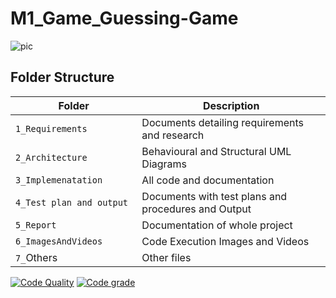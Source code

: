 # M1_Game_Guessing-Game
![pic](https://user-images.githubusercontent.com/75090416/143085217-de9921f8-409c-4d3b-bd0c-dfca332f9940.png)
## Folder Structure
Folder                   | Description
-------------------------| -----------------------------------------
`1_Requirements`         | Documents detailing requirements and research
`2_Architecture     `         | Behavioural and Structural UML Diagrams
`3_Implemenatation `     | All code and documentation
`4_Test plan and output     `       | Documents with test plans and procedures and Output
`5_Report`               | Documentation of whole project
`6_ImagesAndVideos`      | Code Execution Images and Videos
`7_`Others      | Other files

[![Code Quality](https://www.code-inspector.com/project/29893/score/svg)](https://www.code-inspector.com)
[![Code grade](https://www.code-inspector.com/project/29893/status/svg)](https://www.code-inspector.com)
